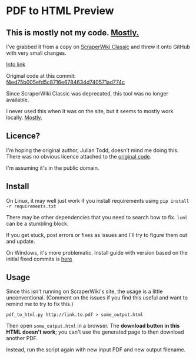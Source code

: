 # PDF to HTML Preview

## This is mostly not my code. [Mostly.](http://www.youtube.com/watch?v=wKdocYeSqTA)

I've grabbed it from a copy on [ScraperWiki Classic](https://classic.scraperwiki.com/editor/raw/pdf-to-html-preview-1)
and threw it onto GitHub with very small changes.

[Info link](https://blog.scraperwiki.com/2010/12/scraping-pdfs-now-26-less-unpleasant-with-scraperwiki/)

Original code at this commit:
[f4ed75b005efd5c8716e6784634d740571ad774c](https://github.com/StevenMaude/pdf_to_html_preview/blob/f4ed75b005efd5c8716e6784634d740571ad774c/pdf_to_html.py)

Since ScraperWiki Classic was deprecated, this tool was no longer
available.

I never used this when it was on the site, but it seems to mostly work
locally. [Mostly.](http://www.youtube.com/watch?v=wKdocYeSqTA) 

## Licence?

I'm hoping the original author, Julian Todd, doesn't mind me doing this.
There was no obvious licence attached to the [original code](https://classic.scraperwiki.com/views/pdf-to-html-preview-1/).

I'm assuming it's in the public domain.

## Install

On Linux, it may well just work if you install requirements using
`pip install -r requirements.txt`

There may be other dependencies that you need to search how to fix.
`lxml` can be a stumbling block.

If you get stuck, post errors or fixes as issues and I'll try to figure
them out and update.

On Windows, it's more problematic. Install guide with version based on the
initial fixed commits is [here](https://gist.github.com/StevenMaude/88def892b0cbfa8ae818)

## Usage
Since this isn't running on ScraperWiki's site, the usage is a little
unconventional. (Comment on the issues if you find this useful and want to
remind me to try to fix this.)

    pdf_to_html.py http://link.to.pdf > some_output.html

Then open `some_output.html` in a browser. The **download button in
this HTML doesn't work**; you can't use the generated page to then
download another PDF.

Instead, run the script again with new input PDF and new output
filename.
